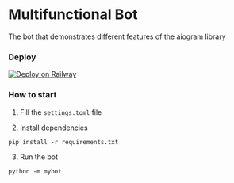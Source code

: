 Multifunctional Bot
========

The bot that demonstrates different features of the aiogram library

### Deploy

[![Deploy on Railway](https://railway.app/button.svg)](https://railway.app/template/0dX2zu?referralCode=8wEGXp)

### How to start

1. Fill the `settings.toml` file

2. Install dependencies

```shell
pip install -r requirements.txt
```

3. Run the bot

```shell
python -m mybot
```